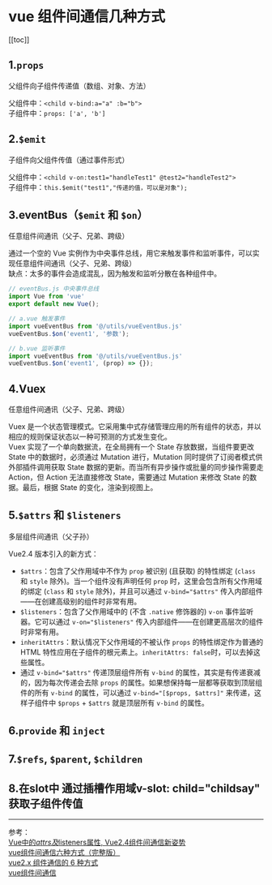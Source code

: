 # vue 组件间通信几种方式

[[toc]]

## 1.`props`

父组件向子组件传递值（数组、对象、方法）  

父组件中：`<child v-bind:a="a" :b="b">`  
子组件中：`props: ['a', 'b']`

## 2.`$emit`

子组件向父组件传值（通过事件形式）

父组件中：`<child v-on:test1="handleTest1" @test2="handleTest2">`  
子组件中：`this.$emit("test1","传递的值，可以是对象");`

## 3.eventBus（`$emit` 和 `$on`）

任意组件间通讯（父子、兄弟、跨级） 

通过一个空的 Vue 实例作为中央事件总线，用它来触发事件和监听事件，可以实现任意组件间通讯（父子、兄弟、跨级）  
缺点：太多的事件会造成混乱，因为触发和监听分散在各种组件中。

```js
// eventBus.js 中央事件总线
import Vue from 'vue'
export default new Vue();

// a.vue 触发事件
import vueEventBus from '@/utils/vueEventBus.js'
vueEventBus.$on('event1', '参数');

// b.vue 监听事件
import vueEventBus from '@/utils/vueEventBus.js'
vueEventBus.$on('event1', (prop) => {});
```

## 4.Vuex

任意组件间通讯（父子、兄弟、跨级）  

Vuex 是一个状态管理模式。它采用集中式存储管理应用的所有组件的状态，并以相应的规则保证状态以一种可预测的方式发生变化。  
Vuex 实现了一个单向数据流，在全局拥有一个 State 存放数据，当组件要更改 State 中的数据时，必须通过 Mutation 进行，Mutation 同时提供了订阅者模式供外部插件调用获取 State 数据的更新。而当所有异步操作或批量的同步操作需要走 Action，但 Action 无法直接修改 State，需要通过 Mutation 来修改 State 的数据。最后，根据 State 的变化，渲染到视图上。  

## 5.`$attrs` 和 `$listeners`

多层组件间通讯（父子孙）  

Vue2.4 版本引入的新方式：  

- `$attrs`：包含了父作用域中不作为 `prop` 被识别 (且获取) 的特性绑定 (`class` 和 `style` 除外)。当一个组件没有声明任何 `prop` 时，这里会包含所有父作用域的绑定 (`class` 和 `style` 除外)，并且可以通过 `v-bind="$attrs"` 传入内部组件——在创建高级别的组件时非常有用。
- `$listeners`：包含了父作用域中的 (不含 `.native` 修饰器的) `v-on` 事件监听器。它可以通过 `v-on="$listeners"` 传入内部组件——在创建更高层次的组件时非常有用。
- `inheritAttrs`：默认情况下父作用域的不被认作 `props` 的特性绑定作为普通的 HTML 特性应用在子组件的根元素上。`inheritAttrs: false`时，可以去掉这些属性。
- 通过 `v-bind="$attrs"` 传递顶层组件所有 `v-bind`  的属性，其实是有传递衰减的，因为每次传递会去除 `props` 的属性。如果想保持每一层都等获取到顶层组件的所有 `v-bind`  的属性，可以通过 `v-bind="[$props, $attrs]"` 来传递，这样子组件中 `$props` + `$attrs` 就是顶层所有 `v-bind` 的属性。

<demo>
  <template slot="html">
    <vue-components-communication-parent></vue-components-communication-parent>
  </template>
</demo>

## 6.`provide` 和 `inject`
## 7.`$refs`, `$parent`, `$children`
## 8.在slot中 通过插槽作用域v-slot: child="childsay"  获取子组件传值

***

参考：  
[Vue中的$attrs及$listeners属性, Vue2.4组件间通信新姿势](https://blog.csdn.net/ForMyQianDuan/article/details/82784915)  
[vue组件间通信六种方式（完整版）](https://juejin.im/post/5cde0b43f265da03867e78d3)  
[vue2.x 组件通信的 6 种方式](https://github.com/dirkhe1051931999/hjBlog/blob/master/blog-vue/lessons/06.md)  
[vue组件间通信](https://github.com/ljianshu/Blog/tree/master/vue2.0%E5%AD%A6%E4%B9%A0/vue%E7%BB%84%E4%BB%B6%E9%97%B4%E9%80%9A%E4%BF%A1)